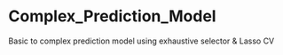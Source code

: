 # Complex_Prediction_Model
Basic to complex prediction model using exhaustive selector &amp; Lasso CV 
